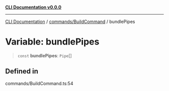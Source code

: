 [**CLI Documentation v0.0.0**](../../../README.md)

***

[CLI Documentation](../../../modules.md) / [commands/BuildCommand](../README.md) / bundlePipes

# Variable: bundlePipes

> `const` **bundlePipes**: `Pipe`[]

## Defined in

commands/BuildCommand.ts:54
